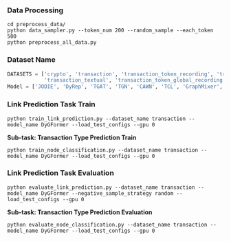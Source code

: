 ### Data Processing 

```{bash}
cd preprocess_data/
python data_sampler.py --token_num 200 --random_sample --each_token 500
python preprocess_all_data.py
```

### Dataset Name

```python 
DATASETS = ['crypto', 'transaction', 'transaction_token_recording', 'transaction_global', 
            'transaction_textual', 'transaction_token_global_recording', 'transaction_token_all']
Model = ['JODIE', 'DyRep', 'TGAT', 'TGN', 'CAWN', 'TCL', 'GraphMixer', 'DyGFormer']
```

### Link Prediction Task Train

```{bash}
python train_link_prediction.py --dataset_name transaction --model_name DyGFormer --load_test_configs --gpu 0
```

**Sub-task: Transaction Type Prediction Train**

```{bash}
python train_node_classification.py --dataset_name transaction --model_name DyGFormer --load_test_configs --gpu 0
```

### Link Prediction Task Evaluation

```{bash}
python evaluate_link_prediction.py --dataset_name transaction --model_name DyGFormer --negative_sample_strategy random --load_test_configs --gpu 0
```

**Sub-task: Transaction Type Prediction Evaluation**

```{bash}
python evaluate_node_classification.py --dataset_name transaction --model_name DyGFormer --load_test_configs --gpu 0
```

